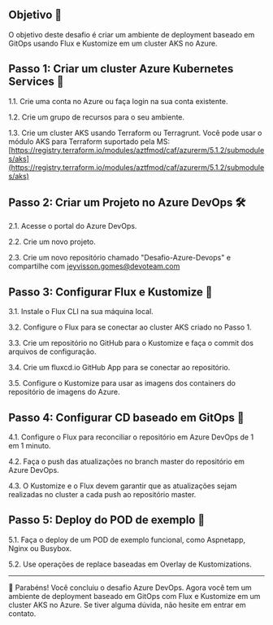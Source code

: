 ## Objetivo 🎯

O objetivo deste desafio é criar um ambiente de deployment baseado em GitOps usando Flux e Kustomize em um cluster AKS no Azure.

## Passo 1: Criar um cluster Azure Kubernetes Services 🚀

1.1. Crie uma conta no Azure ou faça login na sua conta existente.

1.2. Crie um grupo de recursos para o seu ambiente.

1.3. Crie um cluster AKS usando Terraform ou Terragrunt. Você pode usar o módulo AKS para Terraform suportado pela MS: [https://registry.terraform.io/modules/aztfmod/caf/azurerm/5.1.2/submodules/aks](https://registry.terraform.io/modules/aztfmod/caf/azurerm/5.1.2/submodules/aks)

## Passo 2: Criar um Projeto no Azure DevOps 🛠️

2.1. Acesse o portal do Azure DevOps.

2.2. Crie um novo projeto.

2.3. Crie um novo repositório chamado "Desafio-Azure-Devops" e compartilhe com [jeyvisson.gomes@devoteam.com](mailto:jeyvisson.gomes@devoteam.com)

## Passo 3: Configurar Flux e Kustomize 🔧

3.1. Instale o Flux CLI na sua máquina local.

3.2. Configure o Flux para se conectar ao cluster AKS criado no Passo 1.

3.3. Crie um repositório no GitHub para o Kustomize e faça o commit dos arquivos de configuração.

3.4. Crie um fluxcd.io GitHub App para se conectar ao repositório.

3.5. Configure o Kustomize para usar as imagens dos containers do repositório de imagens do Azure.

## Passo 4: Configurar CD baseado em GitOps 🚚

4.1. Configure o Flux para reconciliar o repositório em Azure DevOps de 1 em 1 minuto.

4.2. Faça o push das atualizações no branch master do repositório em Azure DevOps.

4.3. O Kustomize e o Flux devem garantir que as atualizações sejam realizadas no cluster a cada push ao repositório master.

## Passo 5: Deploy do POD de exemplo 🚀

5.1. Faça o deploy de um POD de exemplo funcional, como Aspnetapp, Nginx ou Busybox.

5.2. Use operações de replace baseadas em Overlay de Kustomizations.

----------

🎉 Parabéns! Você concluiu o desafio Azure DevOps. Agora você tem um ambiente de deployment baseado em GitOps com Flux e Kustomize em um cluster AKS no Azure. Se tiver alguma dúvida, não hesite em entrar em contato.

